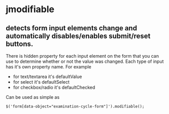 # jmodifiable

## detects form input elements change and automatically disables/enables submit/reset buttons.

There is hidden property for each input element on the form that you can use to determine whether or not the value was changed. Each type of input has it's own property name. For example

- for text/textarea it's defaultValue
- for select it's defaultSelect
- for checkbox/radio it's defaultChecked

Can be used as simple as
````
$('form[data-object="examination-cycle-form"]').modifiable();
````
